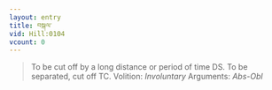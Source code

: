 ```yaml
---
layout: entry
title: བསྐལ་
vid: Hill:0104
vcount: 0
---
```

> To be cut off by a long distance or period of time DS\. To be separated, cut off TC\.
> Volition: _Involuntary_
> Arguments: _Abs-Obl_


